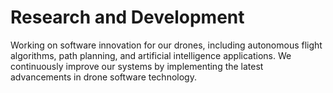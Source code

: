 # Research and Development
Working on software innovation for our drones, including autonomous flight algorithms, path planning, and artificial intelligence applications. We continuously improve our systems by implementing the latest advancements in drone software technology.
